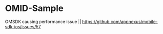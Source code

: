 # OMID-Sample
OMSDK causing performance issue || https://github.com/appnexus/mobile-sdk-ios/issues/57
